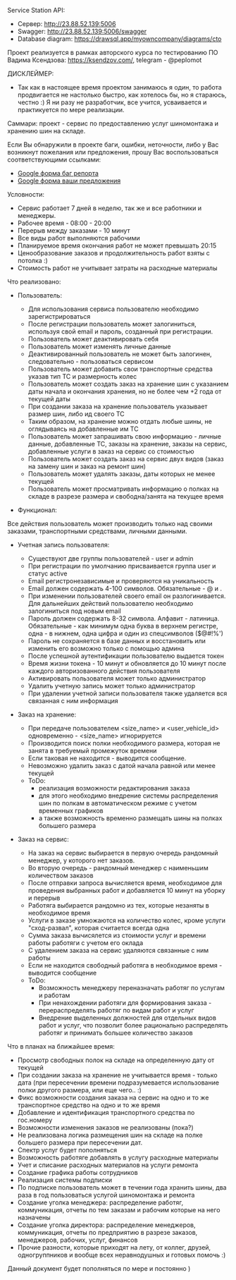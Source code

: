 Service Station API:
 - Сервер: http://23.88.52.139:5006
 - Swagger: http://23.88.52.139:5006/swagger
 - Database diagram: https://drawsql.app/myowncompany/diagrams/cto

Проект реализуется в рамках авторского курса по тестированию ПО Вадима Ксендзова: https://ksendzov.com/, telegram - @peplomot

ДИСКЛЕЙМЕР:
 - Так как в настоящее время проектом занимаюсь я один, то работа продвигается не настолько быстро, как хотелось бы, но я стараюсь, честно :)
Я ни разу не разработчик, все учится, усваивается и практикуется по мере реализации.

Саммари: проект - сервис по предоставлению услуг шиномонтажа и хранению шин на складе.

Если Вы обнаружили в проекте баги, ошибки, неточности, либо у Вас возникнут пожелания или предложения, прошу Вас воспользоваться соответствующими ссылками:
 - [Google форма баг репорта](https://docs.google.com/forms/d/1Nh_-KE00CpirA_I4WLBXR5gWD5Gkl7KaT2u72x2CC7o/edit?usp=sharing)
 - [Google форма ваши предложения](https://docs.google.com/forms/d/1mjiIaQwa0_C0FiihzpKBFCOUvVSR_PjzusJMgmsEQkM/edit?usp=sharing)

Условности:
 - Сервис работает 7 дней в неделю, так же и все работники и менеджеры.
 - Рабочее время - 08:00 - 20:00
 - Перерыв между заказами - 10 минут 
 - Все виды работ выполняются рабочими 
 - Планируемое время окончания работ не может превышать 20:15
 - Ценообразование заказов и продолжительность работ взяты с потолка :)
 - Стоимость работ не учитывает затраты на расходные материалы
 

Что реализовано:
- Пользователь:
  - Для использования сервиса пользователю необходимо зарегистрироваться
  - После регистрации пользователь может залогиниться, используя свой email и пароль, созданный при регистрации.
  - Пользователь может деактивировать себя
  - Пользователь может изменять личные данные
  - Деактивированный пользователь не может быть залогинен, следовательно - пользоваться сервисом
  - Пользователь может добавить свои транспортные средства указав тип ТС и размерность колес
  - Пользователь может создать заказ на хранение шин с указанием даты начала и окончания хранения, но не более чем +2 года от текущей даты
  - При создании заказа на хранение пользователь указывает размер шин, либо ид своего ТС 
  - Таким образом, на хранение можно отдать любые шины, не оглядываясь на добавленные им ТС
  - Пользователь может запрашивать свою информацию - личные данные, добавленные ТС, заказы на хранение, заказы на сервис, добавленные услуги в заказ на сервис со стоимостью
  - Пользователь может создать заказ на сервис двух видов (заказ на замену шин и заказ на ремонт шин)
  - Пользователь может удалять заказы, даты которых не менее текущей 
  - Пользователь может просматривать информацию о полках на складе в разрезе размера и свободна/занята на текущее время


- Функционал:
<!--   - Запрос на данные пользователей:
    - /user [GET]:
      - принимает на вход параметры <user_id> и <active>
      - параметр <active> принимат значения <yes>, <no> или пустое.
      - <yes> выводит только активных пользователей
      - <no> выводит только деактивированных пользователей
      - пустое выводит всех пользователей
      - параметр <user_id> принимает значение типа int и выводит данные по данному конкретному пользователю
      - если задан параметр <user_id> то параметр <active> будут проигнорирован -->

Все действия пользователь может производить только над своими заказами, транспортными средствами, личными данными.


  - Учетная запись пользователя:
    - Существуют две группы пользователей - user и admin
    - При регистрации по умолчанию присваивается группа user и статус active
    - Email регистронезависимые и проверяются на уникальность
    - Email должен содержать 4-100 символов. Обязательные - @ и .
    - При изменении пользователей своего email он разлогинивается. Для дальнейших действий пользователю необходимо залогиниться под новым email
    - Пароль должен содержать 8-32 символа. Алфавит - латиница. Обязательные - как минимум одна буква в верхнем регистре, одна - в нижнем, одна цифра и один из спецсимволов ($@#!%')
    - Пароль не сохраняется в базе данных и восстановить или изменить его возможно только с помощью админа
    - После успешной аутентификации пользователю выдается токен
    - Время жизни токена - 10 минут и обновляется до 10 минут после каждого авторизованного действия пользователя
    - Активировать пользователя может только администратор
    - Удалить учетную запись может только администратор
    - При удалении учетной записи пользователя также удаляется вся связанная с ним информация

  
  - Заказ на хранение:
    - При передаче пользователем <size_name> и <user_vehicle_id> одновременно - <size_name> игнорируется
    - Производится поиск полки необходимого размера, которая не занята в требуемый промежуток времени
    - Если таковая не находится - выводится сообщение. 
    - Невозможно удалить заказ с датой начала равной или менее текущей
    - ToDo:
      - реализация возможности редактирования заказа
      - для этого необходимо внедрение системы распределения шин по полкам в автоматическом режиме с учетом временных графиков
      - а также возможность временно размещать шины на полках большего размера
  
  - Заказ на сервис:
    - На заказ на сервис выбирается в первую очередь рандомный менеджер, у которого нет заказов. 
    - Во вторую очередь - рандомный менеджер с наименьшим количеством заказов
    - После отправки запроса вычисляется время, необходимое для проведения выбранных работ и добавляется 10 минут на уборку и перерыв
    - Работяга выбирается рандомно из тех, которые незаняты в необходимое время
    - Услуги в заказе умножаются на количество колес, кроме услуги "сход-развал", которая считается всегда одна
    - Сумма заказа вычисялется из стоимости услуг и времени работы работяги с учетом его оклада
    - С удалением заказа на сервис удаляются связанные с ним работы
    - Если не находится свободный работяга в необходимое время - выводится сообщение
    - ToDo:
      - Возможность менеджеру переназначать работяг по услугам и работам
      - При ненахождении работяги для формирования заказа - перераспределять работяг по видам работ и услуг
      - Внедрение выделенных должностей для отдельных видов работ и услуг, что позволит более рационально распределять работяг и принимать большее количество заказов

  


Что в планах на ближайшее время:
  - Просмотр свободных полок на складе на определенную дату от текущей
  - При создании заказа на хранение не учитывается время - только дата (при пересечении времени подразумевается использование полки другого размера, или еще чего.. :)
  - Фикс возможности создания заказа на сервис на одно и то же транспортное средство на одно и то же время
  - Добавление и идентификация транспортного средства по гос.номеру
  - Возможности изменения заказов не реализованы (пока?)
  - Не реализована логика размещения шин на складе на полке большего размера при пересечении дат.
  - Спектр услуг будет пополняться
  - Возможность работяге добавлять в услугу расходные материалы
  - Учет и списание расходных материалов на услуги ремонта
  - Создание графика работы сотрудников
  - Реализация системы подписки
  - По подписке пользователь может в течении года хранить шины, два раза в год пользоваться услугой шиномонтажа и ремонта
  - Создание уголка менеджера: распределение работяг, коммуникация, отчеты по тем заказам и рабочим которые на него назначены
  - Создание уголка директора: распределение менеджеров, коммуникация, отчеты по предприятию в разрезе заказов, менеджеров, рабочих, услуг, финансов
  - Прочие разности, которые приходят на лету, от коллег, друзей, одногруппников и вообще всех неравнодушных и готовых помочь :)

Данный документ будет пополняться по мере и постоянно )

